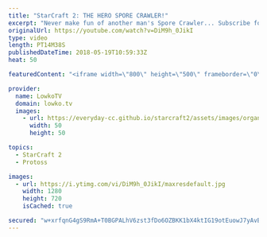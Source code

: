 ```yaml
---
title: "StarCraft 2: THE HERO SPORE CRAWLER!"
excerpt: "Never make fun of another man's Spore Crawler... Subscribe for more videos: http://lowko.tv/youtube Crazy Protoss micro: https://goo.gl/tvhEza  In this game of lower level StarCraft 2 it is clear both players are trying to execute a different playstyle. One goes for Roaches and Hydralisks, where as the"
originalUrl: https://youtube.com/watch?v=DiM9h_0JikI
type: video
length: PT14M38S
publishedDateTime: 2018-05-19T10:59:33Z
heat: 50

featuredContent: "<iframe width=\"800\" height=\"500\" frameborder=\"0\" src=\"https://www.youtube.com/embed/DiM9h_0JikI\" allow=\"accelerometer; autoplay; encrypted-media; gyroscope; picture-in-picture\" allowfullscreen></iframe>"

provider:
  name: LowkoTV
  domain: lowko.tv
  images:
    - url: https://everyday-cc.github.io/starcraft2/assets/images/organizations/lowko.tv-50x50.jpg
      width: 50
      height: 50

topics:
  - StarCraft 2
  - Protoss

images:
  - url: https://i.ytimg.com/vi/DiM9h_0JikI/maxresdefault.jpg
    width: 1280
    height: 720
    isCached: true

secured: "w+xrfqnG4gS9RmA+T0BGPALhV6zst3fDo6OZBKK1bX4ktIG19otEuowJ7yAvBGj/ukOkyqxU8Mf3njcA/cT+DwBsqPSOL10RhyD+Vn/E9mm/2RmZarRetL/ZyF7dQp4EPxMzUTRD+S//f8P3/zi/xOAKTjqIWWy7b9smMCkU/cESEKVkvV98NkpeFb2DDMMm9+kfEJ/MA/zWYDi2Kxv0/36K+1KRsFFuDU+CdVFwcRW+endvLcP0lubgkaGe7CCKWqjevQsRf++NsCJaQasPBHT/GvgVGBN3ziLWbpPxHLeHqk9mmqJSSGIG3+jLd0d+tCwSie6VMmrLBLLkzky6vm3zu5ESrrfQw7LPwD00EO23EQOtsB3Gz5scCRE8j/g+gkTJU6C8elpBvZ98RCa+NVXFTubOi3xD0I3tsxsE/1c=;qDy7+P6+kLYDPsAKYzaiyQ=="
---
```


